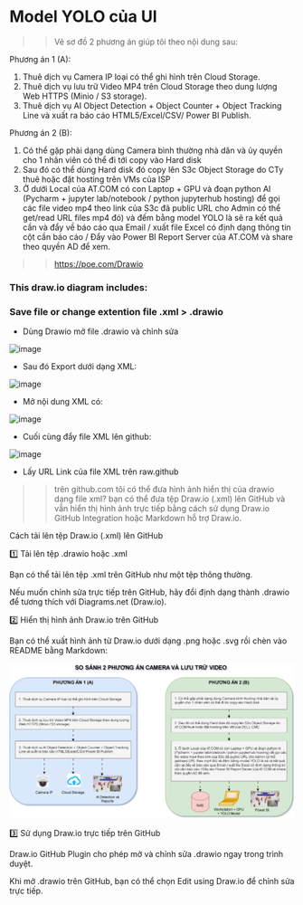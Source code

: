 # Model YOLO của Ul

>> Vẽ sơ đồ 2 phương án giúp tôi theo nội dung sau:

Phương án 1 (A):
1. Thuê dịch vụ Camera IP loại có thể ghi hình trên Cloud Storage.
2. Thuê dịch vụ lưu trữ Video MP4 trên Cloud Storage theo dung lượng Web HTTPS (Minio / S3 storage).
3. Thuê dịch vụ AI Object Detection + Object Counter + Object Tracking Line và xuất ra báo cáo HTML5/Excel/CSV/ Power BI Publish.

Phương án 2 (B):
1. Có thể gặp phải dạng dùng Camera bình thường nhà dân và ủy quyền cho 1 nhân viên có thể đi tới copy vào Hard disk
2. Sau đó có thể dùng Hard disk đó copy lên S3c Object Storage do CTy thuê hoặc đặt hosting trên VMs của ISP
3. Ở dưới Local của AT.COM có con Laptop + GPU và đoạn python AI (Pycharm + jupyter lab/notebook / python jupyterhub hosting) để gọi các file video mp4 theo link của S3c đã public URL cho Admin có thể get/read URL files mp4 đó) và đếm bằng model YOLO là sẽ ra kết quả cần và đẩy về báo cáo qua Email / xuất file Excel có định dạng thông tin cột cần báo cáo / Đẩy vào Power BI Report Server của AT.COM và share theo quyền AD để xem.


>>https://poe.com/Drawio

### This draw.io diagram includes:



### Save file or change extention file .xml > .drawio
- Dùng Drawio mở file .drawio và chỉnh sửa

![image](https://github.com/user-attachments/assets/ff50cd66-593e-4832-aba4-73eb49c4c963)

- Sau đó Export dưới dạng XML:
  
![image](https://github.com/user-attachments/assets/3ea7e319-d34d-4679-941f-9a4c16c0cc01)

- Mở nội dung XML có:

![image](https://github.com/user-attachments/assets/c7b3b68e-73c7-4f37-9fd3-e070a44c68f5)

- Cuối cùng đẩy file XML lên github:

![image](https://github.com/user-attachments/assets/26f6f3ca-5cda-447a-ac2c-125896b3dc3e)

- Lấy URL Link của file XML trên raw.github

>> trên github.com tôi có thể đưa hình ảnh hiển thị của drawio dạng file xml?
bạn có thể đưa tệp Draw.io (.xml) lên GitHub và vẫn hiển thị hình ảnh trực tiếp bằng cách sử dụng Draw.io GitHub Integration hoặc Markdown hỗ trợ Draw.io.

Cách tải lên tệp Draw.io (.xml) lên GitHub

1️⃣ Tải lên tệp .drawio hoặc .xml

Bạn có thể tải lên tệp .xml trên GitHub như một tệp thông thường.

Nếu muốn chỉnh sửa trực tiếp trên GitHub, hãy đổi định dạng thành .drawio để tương thích với Diagrams.net (Draw.io).

2️⃣ Hiển thị hình ảnh Draw.io trên GitHub

Bạn có thể xuất hình ảnh từ Draw.io dưới dạng .png hoặc .svg rồi chèn vào README bằng Markdown:

![Diagram Method_Object-Conter_Object-TrackingLine](https://raw.githubusercontent.com/PhDLeToanThang/ai-ml-dl/refs/heads/main/object-detection_object-counter_object-tracking_DataSets/MethodAB_CameraIP_Object-Detection_Object-Conter_Object-TrackingLine.drawio.svg)

3️⃣ Sử dụng Draw.io trực tiếp trên GitHub

Draw.io GitHub Plugin cho phép mở và chỉnh sửa .drawio ngay trong trình duyệt.

Khi mở .drawio trên GitHub, bạn có thể chọn Edit using Draw.io để chỉnh sửa trực tiếp.
